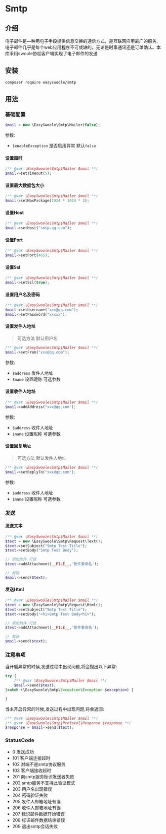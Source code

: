 # Smtp

## 介绍

电子邮件是—种用电子手段提供信息交换的通信方式，是互联网应用最广的服务。电子邮件几乎是每个web应用程序不可或缺的，无论是时事通讯还是订单确认。本库采用swoole协程客户端实现了电子邮件的发送

## 安装

```bash
composer require easyswoole/smtp
```

## 用法

### 基础配置

```php
$mail = new \EasySwoole\Smtp\Mailer(false);
``` 

参数:

- `$enableException` 是否启用异常 默认`false`

#### 设置超时

```php
/** @var \EasySwoole\Smtp\Mailer $mail **/
$mail->setTimeout(5);
```

#### 设置最大数据包大小

```php
/** @var \EasySwoole\Smtp\Mailer $mail **/
$mail->setMaxPackage(1024 * 1024 * 2);
```

#### 设置Host

```php
/** @var \EasySwoole\Smtp\Mailer $mail **/
$mail->setHost("smtp.qq.com");
```

#### 设置Port

```php
/** @var \EasySwoole\Smtp\Mailer $mail **/
$mail->setPort(465);
```

#### 设置Ssl

```php
/** @var \EasySwoole\Smtp\Mailer $mail **/
$mail->setSsl(true);
```

#### 设置用户名及密码

```php
/** @var \EasySwoole\Smtp\Mailer $mail **/
$mail->setUsername("xxx@qq.com");
$mail->setPassword("xxxxx");
```

#### 设置发件人地址

> 可选方法 默认用户名

```php
/** @var \EasySwoole\Smtp\Mailer $mail **/
$mail->setFrom("xxx@qq.com");
```

参数:

- `$address` 发件人地址
- `$name` 设置昵称 可选参数

#### 设置收件人地址

```php
/** @var \EasySwoole\Smtp\Mailer $mail **/
$mail->addAddress("xxx@qq.com");
```

参数:

- `$address` 收件人地址
- `$name` 设置昵称 可选参数

#### 设置回复地址

> 可选方法 默认发件人地址

```php
/** @var \EasySwoole\Smtp\Mailer $mail **/
$mail->setReplyTo("xxx@qq.com");
```

参数:

- `$address` 收件人地址
- `$name` 设置昵称 可选参数

### 发送

#### 发送文本

```php
/** @var \EasySwoole\Smtp\Mailer $mail **/
$text = new \EasySwoole\Smtp\Request\Text();
$text->setSubject("Smtp Test Title");
$text->setBody("Smtp Test Body");

// 添加附件 可选
$text->addAttachment(__FILE__,'附件重命名');

// 发送
$mail->send($text);
```

#### 发送Html

```php
/** @var \EasySwoole\Smtp\Mailer $mail **/
$text = new \EasySwoole\Smtp\Request\Html();
$text->setSubject("Smtp Test Title");
$text->setBody("<h1>Smtp Test Body<h1>");

// 添加附件 可选
$text->addAttachment(__FILE__,'附件重命名');

// 发送
$mail->send($text);
```

### 注意事项

当开启异常的时候,发送过程中出现问题,将会抛出以下异常:

```php
try {
    /** @var \EasySwoole\Smtp\Mailer $mail **/
    $mail->send($text);
}catch (\EasySwoole\Smtp\Exception\Exception $exception) {

}
```

当未开启异常的时候,发送过程中出现问题,将会返回:

```php
/** @var \EasySwoole\Smtp\Mailer $mail **/
/** @var \EasySwoole\Smtp\Protocol\Response $response **/
$response = $mail->send($text);
```

### StatusCode

- 0 发送成功
- 101 客户端连接超时
- 102 对端不是smtp协议服务
- 103 客户端接收超时
- 201 向smtp服务标识发送者失败
- 202 smtp服务不支持此验证模式
- 203 用户名出现错误
- 204 密码验证失败
- 205 发件人邮箱地址有误
- 206 收件人邮箱地址有误
- 207 标识邮件数据开始错误
- 208 标识邮件数据结束错误
- 209 退出smtp会话失败
